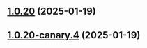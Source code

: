 ## [1.0.20](https://github.com/kao-xiang/mantou/compare/v1.0.20-canary.4...v1.0.20) (2025-01-19)



## [1.0.20-canary.4](https://github.com/kao-xiang/mantou/compare/v1.0.20-canary.3...v1.0.20-canary.4) (2025-01-19)



